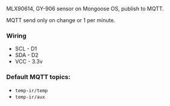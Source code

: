 MLX90614, GY-906 sensor on Mongoose OS, publish to MQTT.

MQTT send only on change or 1 per minute.

### Wiring
- SCL - D1
- SDA - D2
- VCC - 3.3v

### Default MQTT topics:
- `temp-ir/temp`
- `temp-ir/aux`
